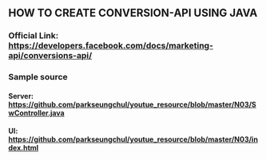 ## HOW TO CREATE CONVERSION-API USING JAVA

### Official Link: https://developers.facebook.com/docs/marketing-api/conversions-api/

### Sample source
#### Server: https://github.com/parkseungchul/youtue_resource/blob/master/N03/SwController.java
#### UI: https://github.com/parkseungchul/youtue_resource/blob/master/N03/index.html